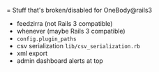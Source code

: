 = Stuff that's broken/disabled for OneBody@rails3

* feedzirra (not Rails 3 compatible)
* whenever (maybe Rails 3 compatible)
* `config.plugin_paths`
* csv serialization `lib/csv_serialization.rb`
* xml export
* admin dashboard alerts at top
